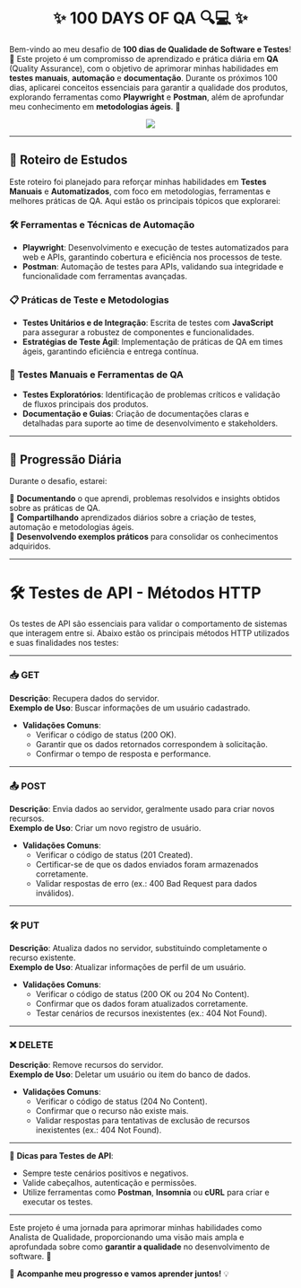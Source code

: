 <h1 align="center">✨ 100 DAYS OF QA 🔍💻 ✨</h1>

Bem-vindo ao meu desafio de **100 dias de Qualidade de Software e Testes**! 🌟 Este projeto é um compromisso de aprendizado e prática diária em **QA** (Quality Assurance), com o objetivo de aprimorar minhas habilidades em **testes manuais**, **automação** e **documentação**. Durante os próximos 100 dias, aplicarei conceitos essenciais para garantir a qualidade dos produtos, explorando ferramentas como **Playwright** e **Postman**, além de aprofundar meu conhecimento em **metodologias ágeis**. 🚀

<p align="center"><img src="http://img.shields.io/static/v1?label=STATUS&message=EM%20DESENVOLVIMENTO&color=GREEN&style=for-the-badge"/></p>

---

## 🎯 **Roteiro de Estudos**

Este roteiro foi planejado para reforçar minhas habilidades em **Testes Manuais** e **Automatizados**, com foco em metodologias, ferramentas e melhores práticas de QA. Aqui estão os principais tópicos que explorarei:

### 🛠️ **Ferramentas e Técnicas de Automação**

- **Playwright**: Desenvolvimento e execução de testes automatizados para web e APIs, garantindo cobertura e eficiência nos processos de teste.  
- **Postman**: Automação de testes para APIs, validando sua integridade e funcionalidade com ferramentas avançadas.  

### 📋 **Práticas de Teste e Metodologias**

- **Testes Unitários e de Integração**: Escrita de testes com **JavaScript** para assegurar a robustez de componentes e funcionalidades.  
- **Estratégias de Teste Ágil**: Implementação de práticas de QA em times ágeis, garantindo eficiência e entrega contínua.  

### 🧪 **Testes Manuais e Ferramentas de QA**

- **Testes Exploratórios**: Identificação de problemas críticos e validação de fluxos principais dos produtos.  
- **Documentação e Guias**: Criação de documentações claras e detalhadas para suporte ao time de desenvolvimento e stakeholders.  

---

## 📅 **Progressão Diária**

Durante o desafio, estarei:

📌 **Documentando** o que aprendi, problemas resolvidos e insights obtidos sobre as práticas de QA.  
📌 **Compartilhando** aprendizados diários sobre a criação de testes, automação e metodologias ágeis.  
📌 **Desenvolvendo exemplos práticos** para consolidar os conhecimentos adquiridos.  

---
# 🛠️ **Testes de API - Métodos HTTP**

Os testes de API são essenciais para validar o comportamento de sistemas que interagem entre si. Abaixo estão os principais métodos HTTP utilizados e suas finalidades nos testes:

---

### 📥 **GET**  
**Descrição**: Recupera dados do servidor.  
**Exemplo de Uso**: Buscar informações de um usuário cadastrado.  
- **Validações Comuns**:
  - Verificar o código de status (200 OK).  
  - Garantir que os dados retornados correspondem à solicitação.  
  - Confirmar o tempo de resposta e performance.

---

### 📤 **POST**  
**Descrição**: Envia dados ao servidor, geralmente usado para criar novos recursos.  
**Exemplo de Uso**: Criar um novo registro de usuário.  
- **Validações Comuns**:
  - Verificar o código de status (201 Created).  
  - Certificar-se de que os dados enviados foram armazenados corretamente.  
  - Validar respostas de erro (ex.: 400 Bad Request para dados inválidos).  

---

### 🛠️ **PUT**  
**Descrição**: Atualiza dados no servidor, substituindo completamente o recurso existente.  
**Exemplo de Uso**: Atualizar informações de perfil de um usuário.  
- **Validações Comuns**:
  - Verificar o código de status (200 OK ou 204 No Content).  
  - Confirmar que os dados foram atualizados corretamente.  
  - Testar cenários de recursos inexistentes (ex.: 404 Not Found).  

---

### ❌ **DELETE**  
**Descrição**: Remove recursos do servidor.  
**Exemplo de Uso**: Deletar um usuário ou item do banco de dados.  
- **Validações Comuns**:
  - Verificar o código de status (204 No Content).  
  - Confirmar que o recurso não existe mais.  
  - Validar respostas para tentativas de exclusão de recursos inexistentes (ex.: 404 Not Found).  

---

🎯 **Dicas para Testes de API**:  
- Sempre teste cenários positivos e negativos.  
- Valide cabeçalhos, autenticação e permissões.  
- Utilize ferramentas como **Postman**, **Insomnia** ou **cURL** para criar e executar os testes.  


---
Este projeto é uma jornada para aprimorar minhas habilidades como Analista de Qualidade, proporcionando uma visão mais ampla e aprofundada sobre como **garantir a qualidade** no desenvolvimento de software. 🌟  

🎉 **Acompanhe meu progresso e vamos aprender juntos!** 💡  

